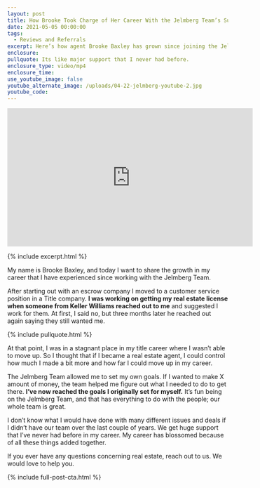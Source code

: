 ```yaml
---
layout: post
title: How Brooke Took Charge of Her Career With the Jelmberg Team’s Support
date: 2021-05-05 00:00:00
tags:
  - Reviews and Referrals
excerpt: Here’s how agent Brooke Baxley has grown since joining the Jelmberg Team.
enclosure:
pullquote: Its like major support that I never had before.
enclosure_type: video/mp4
enclosure_time:
use_youtube_image: false
youtube_alternate_image: /uploads/04-22-jelmberg-youtube-2.jpg
youtube_code:
---
```

<iframe src="https://www.youtube.com/embed/Xgvai-JUbuA?rel=0" width="560" height="315" frameborder="0" allowfullscreen="allowfullscreen"></iframe>

{% include excerpt.html %}

My name is Brooke Baxley, and today I want to share the growth in my career that I have experienced since working with the Jelmberg Team.

After starting out with an escrow company I moved to a customer service position in a Title company. **I was working on getting my real estate license when someone from Keller Williams reached out to me** and suggested I work for them. At first, I said no, but three months later he reached out again saying they still wanted me.

{% include pullquote.html %}

At that point, I was in a stagnant place in my title career where I wasn’t able to move up. So I thought that if I became a real estate agent, I could control how much I made a bit more and how far I could move up in my career.

The Jelmberg Team allowed me to set my own goals. If I wanted to make X amount of money, the team helped me figure out what I needed to do to get there. **I’ve now reached the goals I originally set for myself.** It’s fun being on the Jelmberg Team, and that has everything to do with the people; our whole team is great.

I don’t know what I would have done with many different issues and deals if I didn’t have our team over the last couple of years. We get huge support that I’ve never had before in my career. My career has blossomed because of all these things added together.

If you ever have any questions concerning real estate, reach out to us. We would love to help you.

{% include full-post-cta.html %}
